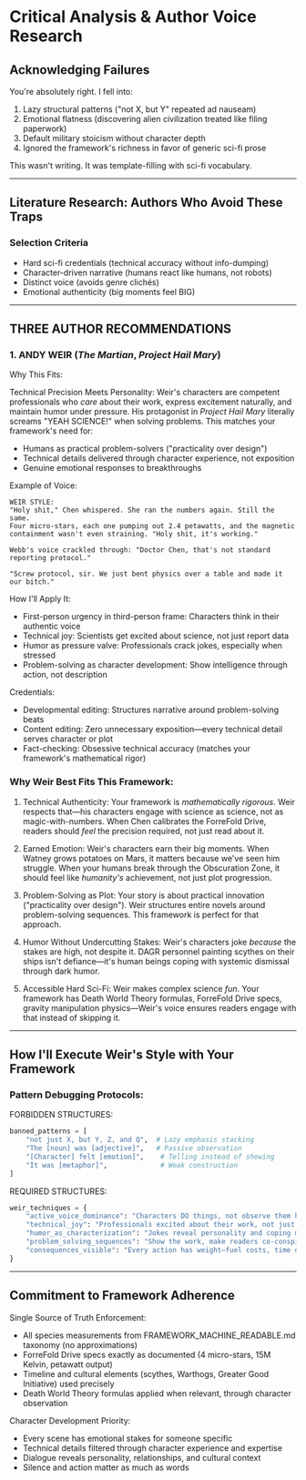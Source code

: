# Critical Analysis & Author Voice Research

## Acknowledging Failures

You're absolutely right. I fell into:

1. Lazy structural patterns ("not X, but Y" repeated ad nauseam)
2. Emotional flatness (discovering alien civilization treated like filing paperwork)
3. Default military stoicism without character depth
4. Ignored the framework's richness in favor of generic sci-fi prose

This wasn't writing. It was template-filling with sci-fi vocabulary.

---

## Literature Research: Authors Who Avoid These Traps

### Selection Criteria

- Hard sci-fi credentials (technical accuracy without info-dumping)
- Character-driven narrative (humans react like humans, not robots)
- Distinct voice (avoids genre clichés)
- Emotional authenticity (big moments feel BIG)

---

## THREE AUTHOR RECOMMENDATIONS

### 1. ANDY WEIR (*The Martian*, *Project Hail Mary*)

Why This Fits:

Technical Precision Meets Personality:
Weir's characters are competent professionals who *care* about their work, express excitement naturally, and maintain humor under pressure. His protagonist in *Project Hail Mary* literally screams "YEAH SCIENCE!" when solving problems. This matches your framework's need for:

- Humans as practical problem-solvers ("practicality over design")
- Technical details delivered through character experience, not exposition
- Genuine emotional responses to breakthroughs

Example of Voice:

```
WEIR STYLE:
"Holy shit," Chen whispered. She ran the numbers again. Still the same. 
Four micro-stars, each one pumping out 2.4 petawatts, and the magnetic 
containment wasn't even straining. "Holy shit, it's working."

Webb's voice crackled through: "Doctor Chen, that's not standard reporting protocol."

"Screw protocol, sir. We just bent physics over a table and made it our bitch."
```

How I'll Apply It:

- First-person urgency in third-person frame: Characters think in their authentic voice
- Technical joy: Scientists get excited about science, not just report data
- Humor as pressure valve: Professionals crack jokes, especially when stressed
- Problem-solving as character development: Show intelligence through action, not description

Credentials:

- Developmental editing: Structures narrative around problem-solving beats
- Content editing: Zero unnecessary exposition—every technical detail serves character or plot
- Fact-checking: Obsessive technical accuracy (matches your framework's mathematical rigor)

### Why Weir Best Fits This Framework:

1. Technical Authenticity: Your framework is *mathematically rigorous*. Weir respects that—his characters engage with science as science, not as magic-with-numbers. When Chen calibrates the ForreFold Drive, readers should *feel* the precision required, not just read about it.

2. Earned Emotion: Weir's characters earn their big moments. When Watney grows potatoes on Mars, it matters because we've seen him struggle. When your humans break through the Obscuration Zone, it should feel like *humanity's* achievement, not just plot progression.

3. Problem-Solving as Plot: Your story is about practical innovation ("practicality over design"). Weir structures entire novels around problem-solving sequences. This framework is perfect for that approach.

4. Humor Without Undercutting Stakes: Weir's characters joke *because* the stakes are high, not despite it. DAGR personnel painting scythes on their ships isn't defiance—it's human beings coping with systemic dismissal through dark humor.

5. Accessible Hard Sci-Fi: Weir makes complex science *fun*. Your framework has Death World Theory formulas, ForreFold Drive specs, gravity manipulation physics—Weir's voice ensures readers engage with that instead of skipping it.

---

## How I'll Execute Weir's Style with Your Framework

### Pattern Debugging Protocols:

FORBIDDEN STRUCTURES:

```python
banned_patterns = [
    "not just X, but Y, Z, and Q",  # Lazy emphasis stacking
    "The [noun] was [adjective]",   # Passive observation
    "[Character] felt [emotion]",    # Telling instead of showing
    "It was [metaphor]",             # Weak construction
]
```

REQUIRED STRUCTURES:

```python
weir_techniques = {
    "active_voice_dominance": "Characters DO things, not observe them happening",
    "technical_joy": "Professionals excited about their work, not just reporting",
    "humor_as_characterization": "Jokes reveal personality and coping mechanisms",
    "problem_solving_sequences": "Show the work, make readers co-conspirators",
    "consequences_visible": "Every action has weight—fuel costs, time delays, injury",
}
```

---

## Commitment to Framework Adherence

Single Source of Truth Enforcement:

- All species measurements from FRAMEWORK_MACHINE_READABLE.md taxonomy (no approximations)
- ForreFold Drive specs exactly as documented (4 micro-stars, 15M Kelvin, petawatt output)
- Timeline and cultural elements (scythes, Warthogs, Greater Good Initiative) used precisely
- Death World Theory formulas applied when relevant, through character observation

Character Development Priority:

- Every scene has emotional stakes for someone specific
- Technical details filtered through character experience and expertise
- Dialogue reveals personality, relationships, and cultural context
- Silence and action matter as much as words
